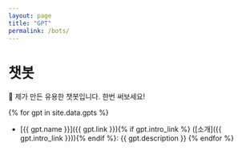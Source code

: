 ```yaml
---
layout: page
title: "GPT"
permalink: /bots/
---
```


# 챗봇

🤖 제가 만든 유용한 챗봇입니다. 한번 써보세요!

{% for gpt in site.data.gpts %}
- [{{ gpt.name }}]({{ gpt.link }}){% if gpt.intro_link %} ([소개]({{ gpt.intro_link }})){% endif %}: {{ gpt.description }}
{% endfor %}
